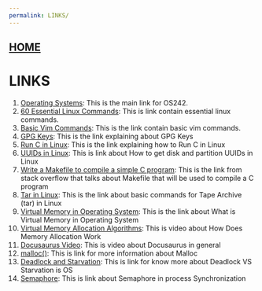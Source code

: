 ```yaml
---
permalink: LINKS/
---
```


## [HOME](../)
# LINKS

1. [Operating Systems](https://os.vlsm.org): This is the main link for OS242.
2. [60 Essential Linux Commands](https://www.hostinger.com/tutorials/linux-commands): This is link contain essential linux commands.
3. [Basic Vim Commands](https://www.geeksforgeeks.org/basic-vim-commands/): This is the link contain basic vim commands.
4. [GPG Keys](https://docs.akeyless.io/docs/gpg-keys): This is the link explaining about GPG Keys
5. [Run C in Linux](https://itsfoss.com/run-c-program-linux/): This is the link explaining how to Run C in Linux
6. [UUIDs in Linux](https://www.simplified.guide/linux/disk-uuid-get): This is link about How to get disk and partition UUIDs in Linux
7. [Write a Makefile to compile a simple C program](https://stackoverflow.com/questions/21548464/how-to-write-a-makefile-to-compile-a-simple-c-program): This is the link from stack overflow that talks about Makefile that will be used to compile a C program
8. [Tar in Linux](https://linuxhint.com/tar-folder-linux/): This is the link about basic commands for Tape Archive (tar) in Linux
9.  [Virtual Memory in Operating System](https://www.geeksforgeeks.org/virtual-memory-in-operating-system/): This is the link about What is Virtual Memory in Operating System
10. [Virtual Memory Allocation Algorithms](https://www.youtube.com/watch?v=PfCuzUH7ypY): This is video about How Does Memory Allocation Work
11. [Docusaurus Video](https://youtu.be/Yhyx7otSksg?si=pcTcZO36qE-3LwI7): This is video about Docusaurus in general
12. [malloc()](https://www.geeksforgeeks.org/dynamic-memory-allocation-in-c-using-malloc-calloc-free-and-realloc/): This is link for more information about Malloc
13. [Deadlock and Starvation](https://www.geeksforgeeks.org/difference-between-deadlock-and-starvation-in-os/): This is link for know more about Deadlock VS Starvation is OS
14. [Semaphore](https://www.geeksforgeeks.org/semaphores-in-process-synchronization/): This is link about Semaphore in process Synchronization
